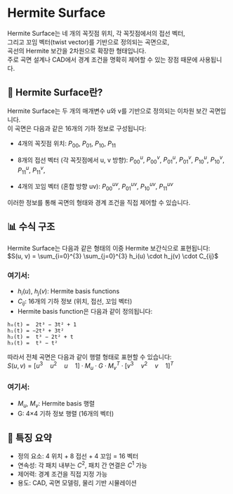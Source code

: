 # Hermite Surface
Hermite Surface는 네 개의 꼭짓점 위치, 각 꼭짓점에서의 접선 벡터,  
그리고 꼬임 벡터(twist vector)를 기반으로 정의되는 곡면으로,  
곡선의 Hermite 보간을 2차원으로 확장한 형태입니다.  
주로 곡면 설계나 CAD에서 경계 조건을 명확히 제어할 수 있는 장점 때문에 사용됩니다.

## 📐 Hermite Surface란?
Hermite Surface는 두 개의 매개변수 u와 v를 기반으로 정의되는 이차원 보간 곡면입니다.  
이 곡면은 다음과 같은 16개의 기하 정보로 구성됩니다:
- 4개의 꼭짓점 위치:
$P_{00}$, $P_{01}$, $P_{10}$, $P_{11}$

- 8개의 접선 벡터 (각 꼭짓점에서 u, v 방향):
$P_{00}^u$, $P_{00}^v$, $P_{01}^u$, $P_{01}^v$, $P_{10}^u$, $P_{10}^v$, $P_{11}^u$, $P_{11}^v$,

- 4개의 꼬임 벡터 (혼합 방향 uv):
$P_{00}^{uv}$, $P_{01}^{uv}$, $P_{10}^{uv}$, $P_{11}^{uv}$

이러한 정보를 통해 곡면의 형태와 경계 조건을 직접 제어할 수 있습니다.

## 📊 수식 구조
Hermite Surface는 다음과 같은 형태의 이중 Hermite 보간식으로 표현됩니다:  
$S(u, v) = \sum_{i=0}^{3} \sum_{j=0}^{3} h_i(u) \cdot h_j(v) \cdot C_{ij}$  
### 여기서:
- $h_i(u)$, $h_j(v)$: Hermite basis functions
- $C_{ij}$: 16개의 기하 정보 (위치, 접선, 꼬임 벡터)
- Hermite basis function은 다음과 같이 정의됩니다:
```
h₀(t) =  2t³ − 3t² + 1  
h₁(t) = −2t³ + 3t²  
h₂(t) =  t³ − 2t² + t  
h₃(t) =  t³ − t²
```
따라서 전체 곡면은 다음과 같이 행렬 형태로 표현할 수 있습니다:  
$S(u, v) = [u^3 \quad u^2 \quad u \quad 1] \cdot M_u \cdot G \cdot M_v^T \cdot [v^3 \quad v^2 \quad v \quad 1]^T$
### 여기서:
- $M_u$, $M_v$: Hermite basis 행렬
- G: 4×4 기하 정보 행렬 (16개의 벡터)

## 🧠 특징 요약
- 정의 요소: 4 위치 + 8 접선 + 4 꼬임 = 16 벡터
- 연속성: 각 패치 내부는 $C^2$, 패치 간 연결은 $C^1$ 가능
- 제어력: 경계 조건을 직접 지정 가능
- 용도: CAD, 곡면 모델링, 물리 기반 시뮬레이션
